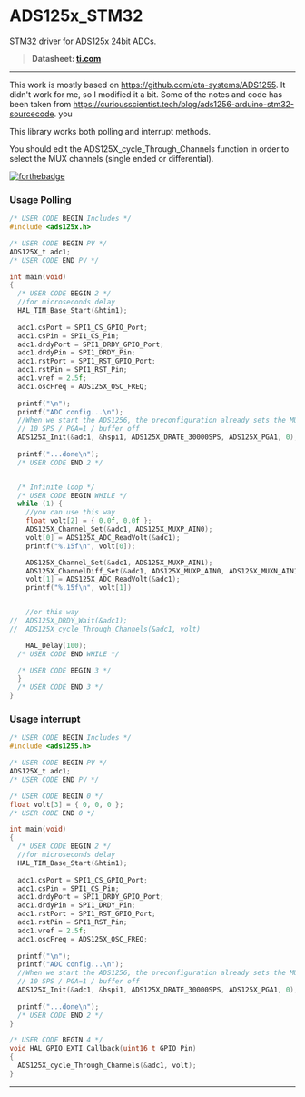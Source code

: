 # ADS125x_STM32
STM32 driver for ADS125x 24bit ADCs.

> **Datasheet: [ti.com](https://www.ti.com/lit/ds/sbas288k/sbas288k.pdf?)**

---

This work is mostly based on https://github.com/eta-systems/ADS1255. It didn't work for me, so I modified it a bit.
Some of the notes and code has been taken from https://curiousscientist.tech/blog/ads1256-arduino-stm32-sourcecode.
you 

This library works both polling and interrupt methods.

You should edit the ADS125X_cycle_Through_Channels function in order to select the MUX channels (single ended or differential).

[![forthebadge](https://forthebadge.com/images/badges/made-with-c.svg)](https://forthebadge.com)

### Usage Polling

```c
/* USER CODE BEGIN Includes */
#include <ads125x.h>
```

```c
/* USER CODE BEGIN PV */
ADS125X_t adc1;
/* USER CODE END PV */
```

```c
int main(void)
{
  /* USER CODE BEGIN 2 */
  //for microseconds delay
  HAL_TIM_Base_Start(&htim1);
  
  adc1.csPort = SPI1_CS_GPIO_Port;
  adc1.csPin = SPI1_CS_Pin;
  adc1.drdyPort = SPI1_DRDY_GPIO_Port;
  adc1.drdyPin = SPI1_DRDY_Pin;
  adc1.rstPort = SPI1_RST_GPIO_Port;
  adc1.rstPin = SPI1_RST_Pin;
  adc1.vref = 2.5f;
  adc1.oscFreq = ADS125X_OSC_FREQ;
  
  printf("\n");
  printf("ADC config...\n");
  //When we start the ADS1256, the preconfiguration already sets the MUX to [AIN0+AINCOM].
  // 10 SPS / PGA=1 / buffer off
  ADS125X_Init(&adc1, &hspi1, ADS125X_DRATE_30000SPS, ADS125X_PGA1, 0);
  
  printf("...done\n");
  /* USER CODE END 2 */


  /* Infinite loop */
  /* USER CODE BEGIN WHILE */
  while (1) {
    //you can use this way 
    float volt[2] = { 0.0f, 0.0f };
    ADS125X_Channel_Set(&adc1, ADS125X_MUXP_AIN0);
    volt[0] = ADS125X_ADC_ReadVolt(&adc1);
    printf("%.15f\n", volt[0]);

    ADS125X_Channel_Set(&adc1, ADS125X_MUXP_AIN1);
    ADS125X_ChannelDiff_Set(&adc1, ADS125X_MUXP_AIN0, ADS125X_MUXN_AIN1);
    volt[1] = ADS125X_ADC_ReadVolt(&adc1);
    printf("%.15f\n", volt[1])		


    //or this way
//  ADS125X_DRDY_Wait(&adc1);
//  ADS125X_cycle_Through_Channels(&adc1, volt)

    HAL_Delay(100);
  /* USER CODE END WHILE */

  /* USER CODE BEGIN 3 */
  }
  /* USER CODE END 3 */
}

```

### Usage interrupt

```c
/* USER CODE BEGIN Includes */
#include <ads1255.h>
```

```c
/* USER CODE BEGIN PV */
ADS125X_t adc1;
/* USER CODE END PV */
```

```c
/* USER CODE BEGIN 0 */
float volt[3] = { 0, 0, 0 };
/* USER CODE END 0 */
```

```c
int main(void)
{
  /* USER CODE BEGIN 2 */
  //for microseconds delay
  HAL_TIM_Base_Start(&htim1);
  
  adc1.csPort = SPI1_CS_GPIO_Port;
  adc1.csPin = SPI1_CS_Pin;
  adc1.drdyPort = SPI1_DRDY_GPIO_Port;
  adc1.drdyPin = SPI1_DRDY_Pin;
  adc1.rstPort = SPI1_RST_GPIO_Port;
  adc1.rstPin = SPI1_RST_Pin;
  adc1.vref = 2.5f;
  adc1.oscFreq = ADS125X_OSC_FREQ;
  
  printf("\n");
  printf("ADC config...\n");
  //When we start the ADS1256, the preconfiguration already sets the MUX to [AIN0+AINCOM].
  // 10 SPS / PGA=1 / buffer off
  ADS125X_Init(&adc1, &hspi1, ADS125X_DRATE_30000SPS, ADS125X_PGA1, 0);
  
  printf("...done\n");
  /* USER CODE END 2 */
}
```

```c
/* USER CODE BEGIN 4 */
void HAL_GPIO_EXTI_Callback(uint16_t GPIO_Pin)
{
  ADS125X_cycle_Through_Channels(&adc1, volt);
}
```

---

